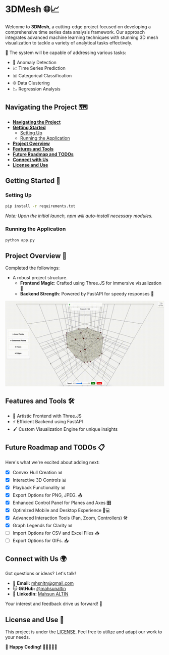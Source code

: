 # 3DMesh 🌐📈

Welcome to **3DMesh**, a cutting-edge project focused on developing a comprehensive time series data analysis framework. Our approach integrates advanced machine learning techniques with stunning 3D mesh visualization to tackle a variety of analytical tasks effectively. 

🚀 The system will be capable of addressing various tasks:
- 🚨 Anomaly Detection
- 📈 Time Series Prediction
- 📊 Categorical Classification
- 🌐 Data Clustering
- 📉 Regression Analysis

## Navigating the Project 🗺️

- **[Navigating the Project](#navigating-the-project-🗺️)**
- **[Getting Started](#getting-started-🔧)**
  - [Setting Up](#setting-up)
  - [Running the Application](#running-the-application)
- **[Project Overview](#project-overview-🚀)**
- **[Features and Tools](#features-and-tools-🛠️)**
- **[Future Roadmap and TODOs](#future-roadmap-and-todos-📋)**
- **[Connect with Us](#connect-with-us-🌍)**
- **[License and Use](#license-and-use-📜)**


## Getting Started 🔧

### Setting Up

```bash
pip install -r requirements.txt
```

*Note: Upon the initial launch, npm will auto-install necessary modules.*

### Running the Application

```bash
python app.py
```

## Project Overview 🚀

Completed the followings:

- A robust project structure.
  - **Frontend Magic**: Crafted using Three.JS for immersive visualization 🌌
  - **Backend Strength**: Powered by FastAPI for speedy responses 🚤

![visualization](images/visualization.gif)


## Features and Tools 🛠️

- 🎨 Artistic Frontend with Three.JS
- ⚡ Efficient Backend using FastAPI
- 🖌️ Custom Visualization Engine for unique insights

## Future Roadmap and TODOs 📋

Here's what we're excited about adding next:

- [x] Convex Hull Creation 📊
- [x] Interactive 3D Controls 📊
- [x] Playback Functionality 📊
- [x] Export Options for PNG, JPEG. 📤
- [x] Enhanced Control Panel for Planes and Axes 🎛️
- [x] Optimized Mobile and Desktop Experience 📱💻
- [x] Advanced Interaction Tools (Pan, Zoom, Controllers) 🛠️
- [x] Graph Legends for Clarity 📊
- [ ] Import Options for CSV and Excel Files 📥
- [ ] Export Options for GIFs. 📤

## Connect with Us 🌍

Got questions or ideas? Let's talk!

- 📧 **Email:** [mhsnltn@gmail.com](mailto:mhsnltn@gmail.com)
- 🐱 **GitHub:** [@mahsunaltin](https://github.com/mahsunaltin)
- 🔗 **LinkedIn:** [Mahsun ALTIN](https://www.linkedin.com/in/mahsunaltin/)

Your interest and feedback drive us forward! 🌠

## License and Use 📜

This project is under the [LICENSE](LICENSE). Feel free to utilize and adapt our work to your needs.

🎉 **Happy Coding!** 🚀👩‍💻👨‍💻


